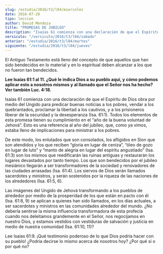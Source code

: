 ```yaml
---
slug: /estudia/2016/t3/l04/miercoles
date: 2016-07-20
tipo: leccion
author: David Mendoza
title: "PROMESAS DE JUBILEO"
description: "Isaías 61 comienza con una declaración de que el Espíritu de Dios obra por  medio del Ungido para predicar buenas noticias a los pobres, vendar a los  quebrantados, proclamar la libertad a los cautivos, y a los prisioneros liberar  de la oscuridad y la desesperanza (Isa. 61..."
versiculo: "/versiculo/2016/t3/l04/sabado"
anterior: "/estudia/2016/t3/l04/martes"
siguiente: "/estudia/2016/t3/l04/jueves"
---
```


El Antiguo Testamento está lleno del concepto de que aquellos que han sido bendecidos en lo material y en lo espiritual deben alcanzar a los que no fueron tan bendecidos.

**Lee Isaías 61:1 al 11. ¿Qué le indica Dios a su pueblo aquí, y cómo podemos aplicar esto a nosotros mismos y al llamado que el Señor nos ha hecho? Ver también Luc. 4:18.**

Isaías 61 comienza con una declaración de que el Espíritu de Dios obra por medio del Ungido para predicar buenas noticias a los pobres, vendar a los quebrantados, proclamar la libertad a los cautivos, y a los prisioneros liberar de la oscuridad y la desesperanza (Isa. 61:1). Todos los elementos de esta promesa tienen su cumplimiento en el “año de la buena voluntad de Jehová”. Esto es una referencia al año del jubileo, que, como ya vimos, estaba lleno de implicaciones para ministrar a los pobres.

De este modo, los enlutados que son consolados, los afligidos en Sion que son atendidos y los que reciben “gloria en lugar de ceniza”, “óleo de gozo en lugar de luto” y “manto de alegría en lugar del espíritu angustiado” (Isa. 61:3) son los mismos que reedificarán las ruinas antiguas y restaurarán los lugares devastados por tanto tiempo. Los que son bendecidos por el jubileo mesiánico llegarán a ser transformadores de la sociedad y renovadores de las ciudades arrasadas (Isa. 61:4). Los siervos de Dios serán llamados sacerdotes y ministros, y serán sostenidos por la riqueza de las naciones de los alrededores (Isa. 61:5, 6).

Las imágenes del Ungido de Jehová transformando a los pueblos de alrededor por medio de la prosperidad de los que están en pacto con él (Isa. 61:8, 9) se aplican a quienes han sido llamados, en los días actuales, a ser sacerdotes y ministros en las comunidades alrededor del mundo. ¿No debería sentirse la misma influencia transformadora de esta profecía cuando nos deleitamos grandemente en el Señor, nos regocijamos en nuestro Dios, y estamos vestidos con vestiduras de salvación y justicia en medio de nuestra comunidad (Isa. 61:10, 11)?

Lee Isaías 61:9. ¡Qué testimonio poderoso de lo que Dios podría hacer con su pueblo! ¿Podría decirse lo mismo acerca de nosotros hoy? ¿Por qué sí o por qué no?
